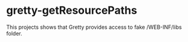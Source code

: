 gretty-getResourcePaths
======================

This projects shows that Gretty provides access to fake /WEB-INF/libs folder.